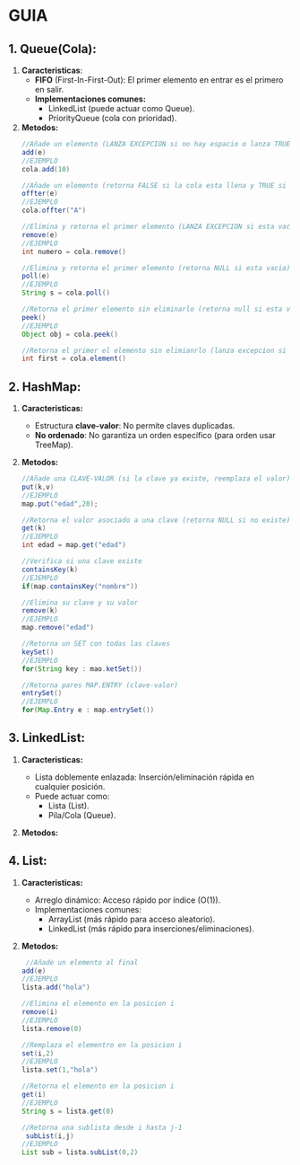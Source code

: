 # GUIA

## 1. Queue(Cola):

1. **Caracteristicas**:
    - **FIFO** (First-In-First-Out): El primer elemento en entrar es el primero en salir.
    - **Implementaciones comunes:**
        - LinkedList (puede actuar como Queue).
        - PriorityQueue (cola con prioridad).
2. **Metodos:**
    ```Java
   //Añade un elemento (LANZA EXCEPCION si no hay espacio o lanza TRUE si se inserto)
    add(e)
   //EJEMPLO 
    cola.add(10)
   
   //Añade un elemento (retorna FALSE si la cola esta llena y TRUE si se logro insertar)
   offter(e)
   //EJEMPLO
   cola.offter("A")
   
   //Elimina y retorna el primer elemento (LANZA EXCEPCION si esta vacia)
    remove(e)
   //EJEMPLO
   int numero = cola.remove()
   
   //Elimina y retorna el primer elemento (retorna NULL si esta vacia)
   poll(e)
   //EJEMPLO
   String s = cola.poll()
   
   //Retorna el primer elemento sin eliminarlo (retorna null si esta vacio)
   peek()
   //EJEMPLO
   Object obj = cola.peek()
   
   //Retorna el primer el elemento sin elimianrlo (lanza excepcion si esta vacia)
   int first = cola.element()
    ```

## **2. HashMap:**

1. **Caracteristicas:**
    - Estructura **clave-valor**: No permite claves duplicadas.
    - **No ordenado**: No garantiza un orden específico (para orden usar TreeMap).

2. **Metodos:**
   ```Java
   //Añade una CLAVE-VALOR (si la clave ya existe, reemplaza el valor)
   put(k,v)
   //EJEMPLO
   map.put("edad",20);
   
   //Retorna el valor asociado a una clave (retorna NULL si no existe)
   get(k)
   //EJEMPLO
   int edad = map.get("edad")
   
   //Verifica si una clave existe
   containsKey(k)
   //EJEMPLO
   if(map.containsKey("nombre"))
   
   //Elimina su clave y su valor
   remove(k)
   //EJEMPLO
   map.remove("edad")
   
   //Retorna un SET con todas las claves
   keySet()
   //EJEMPLO
   for(String key : mao.ketSet())
   
   //Retorna pares MAP.ENTRY (clave-valor)
   entrySet()
   //EJEMPLO
   for(Map.Entry e : map.entrySet())
   ```

## **3. LinkedList:**

1. **Caracteristicas:**
    - Lista doblemente enlazada: Inserción/eliminación rápida en cualquier posición.
    - Puede actuar como:
        - Lista (List).
        - Pila/Cola (Queue).

2. **Metodos:**
   
## **4. List:**

1. **Caracteristicas:**
    - Arreglo dinámico: Acceso rápido por índice (O(1)).
    - Implementaciones comunes:
        - ArrayList (más rápido para acceso aleatorio).
        - LinkedList (más rápido para inserciones/eliminaciones).

2. **Metodos:**
   ```Java
    //Añade un elemento al final
   add(e)
   //EJEMPLO
   lista.add("hola")
   
   //Elimina el elemento en la posicion i
   remove(i)
   //EJEMPLO
   lista.remove(0)
   
   //Remplaza el elementro en la posicion i
   set(i,2)
   //EJEMPLO
   lista.set(1,"hola")
   
   //Retorna el elemento en la posicion i
   get(i)
   //EJEMPLO
   String s = lista.get(0)
   
   //Retorna una sublista desde i hasta j-1
    subList(i,j)
   //EJEMPLO
   List sub = lista.subList(0,2)
   ```